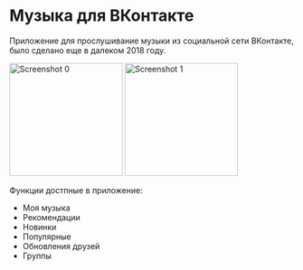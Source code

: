 # Музыка для ВКонтакте

Приложение для прослушивание музыки из социальной сети ВКонтакте, было сделано еще в далеком 2018 году.
      
<img src="https://sidenevkirill.github.io/img/Screenshot_20180728-114654.png" alt="Screenshot 0" height="200"> <img src="https://sidenevkirill.github.io/img/Screenshot_20181204-180244.png" alt="Screenshot 1" height="200">

Функции достпные в приложение:

- Моя музыка
- Рекомендации
- Новинки
- Популярные
- Обновления друзей
- Группы
